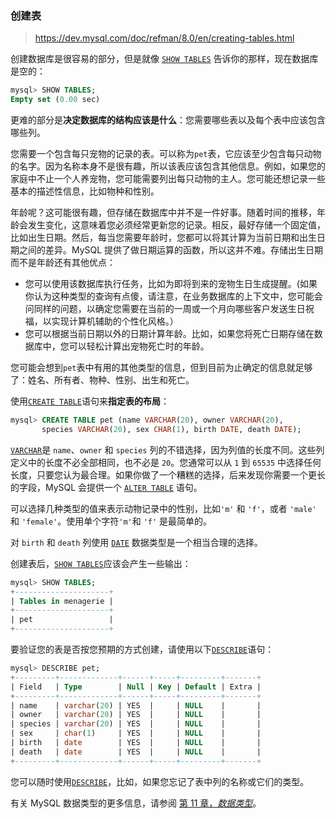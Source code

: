 ### 创建表

> https://dev.mysql.com/doc/refman/8.0/en/creating-tables.html

创建数据库是很容易的部分，但是就像 [`SHOW TABLES`](https://dev.mysql.com/doc/refman/8.0/en/show-tables.html) 告诉你的那样，现在数据库是空的：

```sql
mysql> SHOW TABLES;
Empty set (0.00 sec)
```

更难的部分是**决定数据库的结构应该是什么**：您需要哪些表以及每个表中应该包含哪些列。

您需要一个包含每只宠物的记录的表。可以称为`pet`表，它应该至少包含每只动物的名字。因为名称本身不是很有趣，所以该表应该包含其他信息。例如，如果您的家庭中不止一个人养宠物，您可能需要列出每只动物的主人。您可能还想记录一些基本的描述性信息，比如物种和性别。

年龄呢？这可能很有趣，但存储在数据库中并不是一件好事。随着时间的推移，年龄会发生变化，这意味着您必须经常更新您的记录。相反，最好存储一个固定值，比如出生日期。然后，每当您需要年龄时，您都可以将其计算为当前日期和出生日期之间的差异。MySQL 提供了做日期运算的函数，所以这并不难。存储出生日期而不是年龄还有其他优点：

- 您可以使用该数据库执行任务，比如为即将到来的宠物生日生成提醒。(如果你认为这种类型的查询有点傻，请注意，在业务数据库的上下文中，您可能会问同样的问题，以确定您需要在当前的一周或一个月向哪些客户发送生日祝福，以实现计算机辅助的个性化风格。）
- 您可以根据当前日期以外的日期计算年龄。比如，如果您将死亡日期存储在数据库中，您可以轻松计算出宠物死亡时的年龄。

您可能会想到`pet`表中有用的其他类型的信息，但到目前为止确定的信息就足够了：姓名、所有者、物种、性别、出生和死亡。

使用[`CREATE TABLE`](https://dev.mysql.com/doc/refman/8.0/en/create-table.html)语句来**指定表的布局**：

```sql
mysql> CREATE TABLE pet (name VARCHAR(20), owner VARCHAR(20),
       species VARCHAR(20), sex CHAR(1), birth DATE, death DATE);
```

[`VARCHAR`](https://dev.mysql.com/doc/refman/8.0/en/char.html)是 `name`、`owner` 和 `species` 列的不错选择，因为列值的长度不同。这些列定义中的长度不必全部相同，也不必是 `20`。您通常可以从 `1` 到 `65535` 中选择任何长度，只要您认为最合理。如果你做了一个糟糕的选择，后来发现你需要一个更长的字段，MySQL 会提供一个 [`ALTER TABLE`](https://dev.mysql.com/doc/refman/8.0/en/alter-table.html) 语句。

可以选择几种类型的值来表示动物记录中的性别，比如`'m'` 和 `'f'`，或者 `'male'` 和 `'female'`。使用单个字符`'m'`和 `'f'` 是最简单的。

对 `birth` 和 `death` 列使用 [`DATE`](https://dev.mysql.com/doc/refman/8.0/en/datetime.html) 数据类型是一个相当合理的选择。

创建表后，[`SHOW TABLES`](https://dev.mysql.com/doc/refman/8.0/en/show-tables.html)应该会产生一些输出：

```sql
mysql> SHOW TABLES;
+---------------------+
| Tables in menagerie |
+---------------------+
| pet                 |
+---------------------+
```

要验证您的表是否按您预期的方式创建，请使用以下[`DESCRIBE`](https://dev.mysql.com/doc/refman/8.0/en/describe.html)语句：

```sql
mysql> DESCRIBE pet;
+---------+-------------+------+-----+---------+-------+
| Field   | Type        | Null | Key | Default | Extra |
+---------+-------------+------+-----+---------+-------+
| name    | varchar(20) | YES  |     | NULL    |       |
| owner   | varchar(20) | YES  |     | NULL    |       |
| species | varchar(20) | YES  |     | NULL    |       |
| sex     | char(1)     | YES  |     | NULL    |       |
| birth   | date        | YES  |     | NULL    |       |
| death   | date        | YES  |     | NULL    |       |
+---------+-------------+------+-----+---------+-------+
```

您可以随时使用[`DESCRIBE`](https://dev.mysql.com/doc/refman/8.0/en/describe.html)，比如，如果您忘记了表中列的名称或它们的类型。

有关 MySQL 数据类型的更多信息，请参阅 [第 11 章，*数据类型*](https://dev.mysql.com/doc/refman/8.0/en/data-types.html)。
